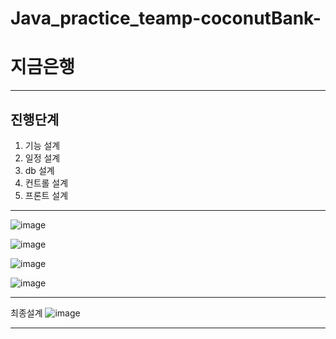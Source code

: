 # Java_practice_teamp-coconutBank-
# 지금은행
----------
  
## 진행단계  
1. 기능 설계  
2. 일정 설계  
3. db 설계  
4. 컨트롤 설계  
5. 프론트 설계  
----------

![image](https://user-images.githubusercontent.com/100547978/170219473-8afc075e-ccd3-46ed-ac16-0bd7bd018239.png)

![image](https://user-images.githubusercontent.com/100547978/169760789-39ca820b-c9ba-41a3-a5a0-78887783c77b.png)

![image](https://user-images.githubusercontent.com/100547978/169727718-08eeb2da-5510-442c-9c9c-88eed4b59c28.png)

![image](https://user-images.githubusercontent.com/100547978/169727727-7b700917-8df2-4bce-8150-b2349d36b69d.png)

----------  
최종설계
![image](https://user-images.githubusercontent.com/100547978/170218827-79c2ff84-c78e-47f3-b9c9-c801c047f1be.png)

----------  

